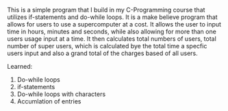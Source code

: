 This is a simple program that I build in my C-Programming course that utilizes if-statements and do-while loops. It is a make believe program that allows for users to use a supercomputer at a cost.
It allows the user to input time in hours, minutes and seconds, while also allowing for more than one users usage input at a time.
It then calculates total numbers of users, total number of super users, which is calculated bye the total time a specfic users input and also a grand total of the charges based of all users.

Learned:
1. Do-while loops
2. if-statements
3. Do-while loops with characters
4. Accumlation of entries
